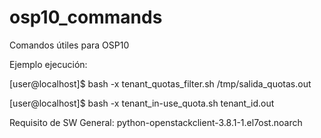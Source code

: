 # osp10_commands

Comandos útiles para OSP10

Ejemplo ejecución:

[user@localhost]$ bash -x tenant_quotas_filter.sh /tmp/salida_quotas.out

[user@localhost]$ bash -x tenant_in-use_quota.sh tenant_id.out

Requisito de SW General: python-openstackclient-3.8.1-1.el7ost.noarch
